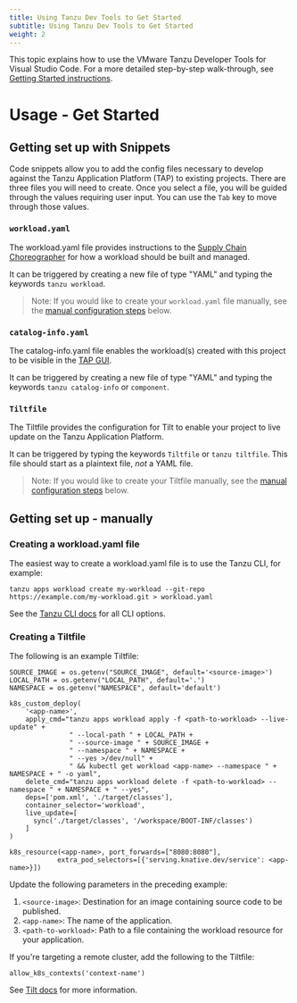 ```yaml
---
title: Using Tanzu Dev Tools to Get Started
subtitle: Using Tanzu Dev Tools to Get Started
weight: 2
---
```


This topic explains how to use the VMware Tanzu Developer Tools for Visual Studio Code.
For a more detailed step-by-step walk-through, see [Getting Started instructions](../getting-started.md).

# Usage - Get Started

## Getting set up with Snippets

Code snippets allow you to add the config files necessary to develop against the Tanzu Application Platform (TAP) to existing projects. There are three files you will need to create. Once you select a file, you will be guided through the values requiring user input. You can use the `Tab` key to move through those values.

### `workload.yaml`
The workload.yaml file provides instructions to the [Supply Chain Choreographer](../scc/about) for how a workload should be built and managed.

It can be triggered by creating a new file of type "YAML" and typing the keywords `tanzu workload`.

>Note: If you would like to create your `workload.yaml` file manually, see the [manual configuration steps](#Creating-a-workload.yaml-file) below.

### `catalog-info.yaml`
The catalog-info.yaml file enables the workload(s) created with this project to be visible in the [TAP GUI](../tap-gui/about.md).

It can be triggered by creating a new file of type "YAML" and typing the keywords `tanzu catalog-info` or `component`.

### `Tiltfile`

The Tiltfile provides the configuration for Tilt to enable your project to live update on the Tanzu Application Platform.

It can be triggered by typing the keywords `Tiltfile` or `tanzu tiltfile`. This file should start as a plaintext file, *not* a YAML file.

>Note: If you would like to create your Tiltfile manually, see the [manual configuration steps](#Creating-a-Tiltfile) below.

## Getting set up - manually
### Creating a workload.yaml file

The easiest way to create a workload.yaml file is to use the Tanzu CLI, for example:

```
tanzu apps workload create my-workload --git-repo https://example.com/my-workload.git > workload.yaml
```

See the [Tanzu CLI docs](../cli-plugins/apps/command-reference/tanzu_apps_workload_create.md) for all CLI options.

### Creating a Tiltfile

The following is an example Tiltfile:

```
SOURCE_IMAGE = os.getenv("SOURCE_IMAGE", default='<source-image>')
LOCAL_PATH = os.getenv("LOCAL_PATH", default='.')
NAMESPACE = os.getenv("NAMESPACE", default='default')

k8s_custom_deploy(
    '<app-name>',
    apply_cmd="tanzu apps workload apply -f <path-to-workload> --live-update" +
               " --local-path " + LOCAL_PATH +
               " --source-image " + SOURCE_IMAGE +
               " --namespace " + NAMESPACE +
               " --yes >/dev/null" +
               " && kubectl get workload <app-name> --namespace " + NAMESPACE + " -o yaml",
    delete_cmd="tanzu apps workload delete -f <path-to-workload> --namespace " + NAMESPACE + " --yes",
    deps=['pom.xml', './target/classes'],
    container_selector='workload',
    live_update=[
      sync('./target/classes', '/workspace/BOOT-INF/classes')
    ]
)

k8s_resource(<app-name>, port_forwards=["8080:8080"],
            extra_pod_selectors=[{'serving.knative.dev/service': <app-name>}])
```

Update the following parameters in the preceding example:

  1. `<source-image>`: Destination for an image containing source code to be published.
  2. `<app-name>`: The name of the application.
  3. `<path-to-workload>`: Path to a file containing the workload resource for your application.

If you're targeting a remote cluster, add the following to the Tiltfile:

```
allow_k8s_contexts('context-name')
```

See [Tilt docs](https://docs.tilt.dev/api.html#api.allow_k8s_contexts) for more information.
